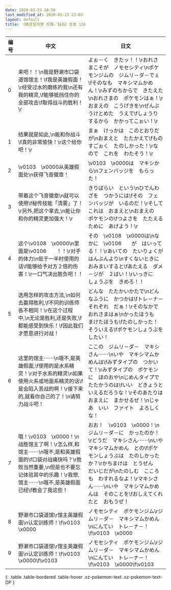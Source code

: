 ```yaml
---
date: 2020-02-23 20:56
last_modified_at: 2020-02-23 22:03
layout: default
title: 《精灵宝可梦 珍珠／钻石》文本 124
---
```

| 编号 | 中文 | 日文 |
| ---- | ---- | ---- |
| 0 | 来吧！！\n我是野濑市口袋道馆馆主！\f我是英雄假面！\r经受过水的磨练的我\n还有我的精灵,\f能够抵挡住你的全部攻击\f取得战斗的胜利！\r | よぉ－く　きたッ！！\rおれさまこそが　ノモセシティ\nポケモンジムの　ジムリ－ダ－でぇ\fそのなも　マキシマムかめん！\rみずのちからで　きたえた\nおれさまの　ポケモンはぁ！\rおまえの　こうげきを\nぜんぶ　うけとめた　うえで\fしょうり　するから　かかってこぉい！\r |
| 1 | 结果就是如此,\n能和你战斗\f真的非常愉快！\r这个给你吧！\r | まぁ　けっかは　このとおりだが\nおまえと　たたかえて\fものすごぉく　たのしかった！\rなので　これを　わたそう！\r |
| 2 | \v0103　\x0000从英雄假面处\n获得飞音徽章！ | \v0103　\x0000は　マキシから\nフェンバッジを　もらった！ |
| 3 | 带着这个飞音徽章\n就可以使用\f秘传技能「清雾」了！\r另外,把这个拿去,\n能让你和你的精灵更加强大！\r | きりばらい　という\nひでんわざを　つかうには\fその　フェンバッジが　いるのだ！\rそして　これは　おまえと\nおまえの　ポケモンの\fつよさを　たたえるために　あげよう！\r |
| 4 | 这个\v0108　\x0000\n里面是\v0106　　！！\r对手的体力\n低于一半时使用的话\f能够给予对方２倍的伤害！\r一口气决出胜负吧！！ | その　\v0108　\x0000は\nなかに　\v0106　　が　はいってる！！\rあいての　たいりょくが　はんぶんより\nすくないときに　おみまいすると\fあたえる　ダメ－ジが　２ばい！\rいっきに　しょうぶを　きめろ！！ |
| 5 | 选用怎样的攻击方法,\n如何去赢得胜利,\f不同的训练师各不相同！\r在这个过程中,\n无论是胜利,还是失败,\f都能感受到快乐！\f因此我们才愿意进行对战！ | どんな　たたかいかたで\nどんなふうに　かつかは\fトレ－ナ－　それぞれ　だぁ！\rそのなかで　おれさまはぁ\nかったほうも　まけたほうも\fたのしかった！　そういえる\fポケモンしょうぶを　したい！ |
| 6 | 这里的馆主⋯⋯\n哦不,是英雄假面,\f使用的是水系精灵！\r对于水系的精灵\n如果使用火系或地面系精灵的话\f是会陷入苦战的啊！\r接下来的,就看你自己的了！\n请努力战斗吧！ | ここの　ジムリ－ダ－　マキシさん⋯⋯\nいや　マキシマムかめんは\fみずタイプの　つかいて！\rみずタイプの　ポケモンに　ほのおや\nじめんタイプで　たたかうのは\fいい　どきょうと　いえるだろうな！\rそのあたりは　おまえに　まかせるぜ！\nじゃあ　いい　ファイト　よろしくな！ |
| 7 | 哦！\v0103　\x0000！\n战胜馆主了啊！\r怎么样,和馆主⋯⋯\n哦不,是和英雄假面的\f口袋对战痛快吗？\r胜败当然重要,\n但是也不要忘记体验其中的乐趣！\r我想,馆主⋯⋯\n哦不,是英雄假面已经\f教会了我这些！ | おお！　\v0103　\x0000！\nジムリ－ダ－に　かったのか！\rどうだ　マキシさん⋯⋯\nいや　マキシマムかめん　との\fポケモンしょうぶは　たのしかったか？\rかちまけは　とうぜん　だいじだが\nたのしむ　こころも　わすれるなよ！\rマキシさん⋯⋯\nいや　マキシマムかめんは　そのことを\fおしえてくれたと　おもうぜ！ |
| 8 | 野濑市口袋道馆\r馆主英雄假面\n认定训练师！\f\v0103　\x0000 | ノモセシティ　ポケモンジム\rジムリ－ダ－　マキシマムかめん\nにんてい　トレ－ナ－！\f\v0103　\x0000 |
| 9 | 野濑市口袋道馆\r馆主英雄假面\n认定训练师！\f\v0103　\x0000\f\v0103　　 | ノモセシティ　ポケモンジム\rジムリ－ダ－　マキシマムかめん\nにんてい　トレ－ナ－！\f\v0103　\x0000\f\v0103　　 |
{: .table .table-bordered .table-hover .xz-pokemon-text .xz-pokemon-text-DP }